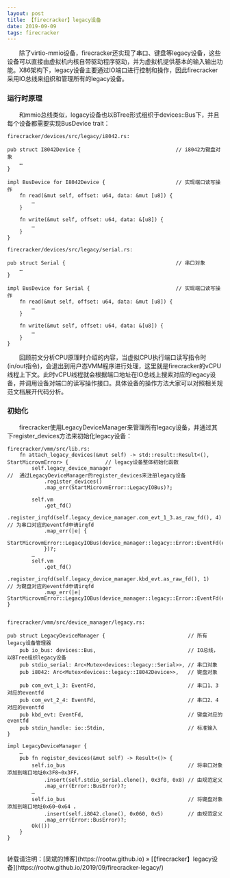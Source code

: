 ```yaml
---
layout: post
title: 【firecracker】legacy设备
date: 2019-09-09
tags: firecracker
---
```


&emsp;&emsp;除了virtio-mmio设备，firecracker还实现了串口、键盘等legacy设备，这些设备可以直接由虚拟机内核自带驱动程序驱动，并为虚拟机提供基本的输入输出功能。X86架构下，legacy设备主要通过IO端口进行控制和操作，因此firecracker采用IO总线来组织和管理所有的legacy设备。

### 运行时原理

&emsp;&emsp;和mmio总线类似，legacy设备也以BTree形式组织于devices::Bus下，并且每个设备都需要实现BusDevice trait：

```nohighlight
firecracker/devices/src/legacy/i8042.rs:

pub struct I8042Device {                               // i8042为键盘对象
    …
}

impl BusDevice for I8042Device {                       // 实现端口读写操作                                  
    fn read(&mut self, offset: u64, data: &mut [u8]) {
        …
    }

    fn write(&mut self, offset: u64, data: &[u8]) {
        …
    }
}
```
```nohighlight
firecracker/devices/src/legacy/serial.rs:

pub struct Serial {                                    // 串口对象
    …
}

impl BusDevice for Serial {                            // 实现端口读写操作                                                  
    fn read(&mut self, offset: u64, data: &mut [u8]) {
        …
    }

    fn write(&mut self, offset: u64, data: &[u8]) {
        …
    }
}
```

&emsp;&emsp;回顾前文分析CPU原理时介绍的内容，当虚拟CPU执行端口读写指令时(in/out指令)，会退出到用户态VMM程序进行处理，这里就是firecracker的vCPU线程上下文。此时vCPU线程就会根据端口地址在IO总线上搜索对应的legacy设备，并调用设备对端口的读写操作接口。具体设备的操作方法大家可以对照相关规范文档展开代码分析。

### 初始化

&emsp;&emsp;firecracker使用LegacyDeviceManager来管理所有legacy设备，并通过其下register_devices方法来初始化legacy设备：

```nohighlight
firecracker/vmm/src/lib.rs:
    fn attach_legacy_devices(&mut self) -> std::result::Result<(), StartMicrovmError> {            // legacy设备整体初始化函数
        self.legacy_device_manager                                                                 //  通过LegacyDeviceManager的register_devices来注册legacy设备                                           
            .register_devices()                                                      
            .map_err(StartMicrovmError::LegacyIOBus)?;                              

        self.vm                                                                      
            .get_fd()                                                               
            .register_irqfd(self.legacy_device_manager.com_evt_1_3.as_raw_fd(), 4)                 // 为串口对应的eventfd申请irqfd
            .map_err(|e| {                                                          
                StartMicrovmError::LegacyIOBus(device_manager::legacy::Error::EventFd(e))
            })?;                                                                    
        …                                                                     
        self.vm                                                                     
            .get_fd()                                                               
            .register_irqfd(self.legacy_device_manager.kbd_evt.as_raw_fd(), 1)                     // 为键盘对应的eventfd申请irqfd
            .map_err(|e| StartMicrovmError::LegacyIOBus(device_manager::legacy::Error::EventFd(e)))
}


firecracker/vmm/src/device_manager/legacy.rs:

pub struct LegacyDeviceManager {                           // 所有legacy设备管理器                                             
    pub io_bus: devices::Bus,                              // IO总线，以BTree组织legacy设备
    pub stdio_serial: Arc<Mutex<devices::legacy::Serial>>, // 串口对象 
    pub i8042: Arc<Mutex<devices::legacy::I8042Device>>,   // 键盘对象                     

    pub com_evt_1_3: EventFd,                              // 串口1、3对应的eventfd                                                 
    pub com_evt_2_4: EventFd,                              // 串口2、4对应的eventfd
    pub kbd_evt: EventFd,                                  // 键盘对应的eventfd
    pub stdin_handle: io::Stdin,                           // 标准输入
}

impl LegacyDeviceManager {
    …                                                            
    pub fn register_devices(&mut self) -> Result<()> {                          
        self.io_bus                                        // 将串口对象添加到端口地址0x3F8~0x3FF，
            .insert(self.stdio_serial.clone(), 0x3f8, 0x8) // 由规范定义               
            .map_err(Error::BusError)?;                                         
        …                                                              
        self.io_bus                                        // 将键盘对象添加到端口地址0x60~0x64 ，                                                     
            .insert(self.i8042.clone(), 0x060, 0x5)        // 由规范定义            
            .map_err(Error::BusError)?;    
        Ok(())                                                                  
    }                                                                           
}
```
<br>
转载请注明：[吴斌的博客](https://rootw.github.io) » [【firecracker】legacy设备](https://rootw.github.io/2019/09/firecracker-legacy/) 
